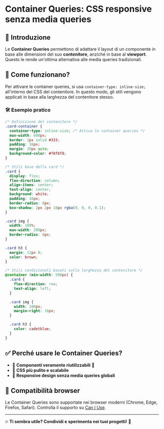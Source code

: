 # Container Queries: CSS responsive senza media queries

## 🔹 Introduzione
Le **Container Queries** permettono di adattare il layout di un componente in base alle dimensioni del suo **contenitore**, anziché in base al **viewport**. Questo le rende un'ottima alternativa alle media queries tradizionali.

## 📌 Come funzionano?
Per attivare le container queries, si usa `container-type: inline-size;` all'interno del CSS del contenitore. In questo modo, gli stili vengono applicati in base alla larghezza del contenitore stesso.

### 🛠️ **Esempio pratico**

```css
/* Definizione del contenitore */
.card-container {
  container-type: inline-size; /* Attiva le container queries */
  max-width: 600px;
  border: 2px solid #333;
  padding: 16px;
  margin: 20px auto;
  background-color: #f8f8f8;
}

/* Stili base della card */
.card {
  display: flex;
  flex-direction: column;
  align-items: center;
  text-align: center;
  background: white;
  padding: 16px;
  border-radius: 8px;
  box-shadow: 2px 2px 10px rgba(0, 0, 0, 0.1);
}

.card img {
  width: 100%;
  max-width: 200px;
  border-radius: 8px;
}

.card h3 {
  margin: 12px 0;
  color: brown;
}

/* Stili condizionali basati sulla larghezza del contenitore */
@container (min-width: 500px) {
  .card {
    flex-direction: row;
    text-align: left;
  }

  .card img {
    width: 100px;
    margin-right: 16px;
  }

  .card h3 {
    color: cadetblue;
  }
}
```

## ✅ **Perché usare le Container Queries?**
- 📌 **Componenti veramente riutilizzabili** 🎯
- 🧹 **CSS più pulito e scalabile**
- 🚀 **Responsive design senza media queries globali**

## 🔗 **Compatibilità browser**
Le Container Queries sono supportate nei browser moderni (Chrome, Edge, Firefox, Safari). Controlla il supporto su [Can I Use](https://caniuse.com/css-container-queries).

---
🔥 **Ti sembra utile? Condividi e sperimenta nei tuoi progetti!** 🚀
